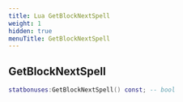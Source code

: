 ```yaml
---
title: Lua GetBlockNextSpell
weight: 1
hidden: true
menuTitle: GetBlockNextSpell
---
```

## GetBlockNextSpell
```lua
statbonuses:GetBlockNextSpell() const; -- bool
```